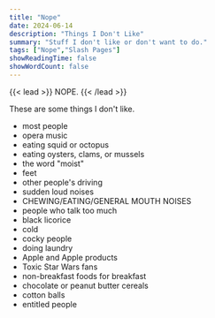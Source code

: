 ```yaml
---
title: "Nope"
date: 2024-06-14
description: "Things I Don't Like"
summary: "Stuff I don't like or don't want to do."
tags: ["Nope","Slash Pages"]
showReadingTime: false
showWordCount: false
---
```

{{< lead >}}
NOPE.
{{< /lead >}}

These are some things I don't like.

- most people
- opera music
- eating squid or octopus
- eating oysters, clams, or mussels
- the word "moist"
- feet
- other people's driving
- sudden loud noises
- CHEWING/EATING/GENERAL MOUTH NOISES
- people who talk too much
- black licorice
- cold
- cocky people
- doing laundry
- Apple and Apple products
- Toxic Star Wars fans
- non-breakfast foods for breakfast
- chocolate or peanut butter cereals
- cotton balls
- entitled people